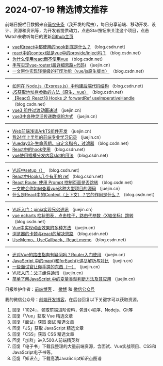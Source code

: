 # 2024-07-19 精选博文推荐

前端日报栏目数据来自[码农头条](http://toutiao.qdkfweb.cn/)（我开发的爬虫），每日分享前端、移动开发、设计、资源和资讯等，为开发者提供动力，点击Star按钮来关注这个项目，点击Watch来收听每日的更新[Github主页](https://github.com/kujian/frontendDaily)
* [vue和react中都使用的hook到底是什么？](https://blog.csdn.net/qq_74099184/article/details/140509212) （blog.csdn.net）
* [react中的context就是vue中的provide/inject吗？](https://blog.csdn.net/qq_74099184/article/details/140502383) （blog.csdn.net）
* [为什么使用react而不使用vue](https://blog.csdn.net/2401_83276728/article/details/140490233) （blog.csdn.net）
* [手写实现vue-router(超详细思路+代码)](https://juejin.cn/post/7392412742097829940) （juejin.cn）
* [一文带你实现轻量级的打印功能（vue/js原生版本）](https://blog.csdn.net/Yi2008yi/article/details/140524903) （blog.csdn.net）

***
* [如何在 Node.js（Express.js）中构建后端代码结构](https://blog.csdn.net/hongfu951/article/details/140516544) （blog.csdn.net）
* [JS获取地址栏参数的方法（原生、vue）](https://blog.csdn.net/qq_33225414/article/details/140514985) （blog.csdn.net）
* [【React】React18 Hooks 之 forwardRef useImperativeHandle](https://blog.csdn.net/qq_38951259/article/details/140345287) （blog.csdn.net）
* [vue3  组件过渡动画速过](https://juejin.cn/post/7392067430048186418) （juejin.cn）
* [vue3中各种灵活传递数据的方式](https://juejin.cn/post/7392413389278658596) （juejin.cn）

***
* [Web前端浅谈ArkTS组件开发](https://juejin.cn/post/7392256157203202099) （juejin.cn）
* [我24年上半年的前端专业学习记录](https://juejin.cn/post/7392061803008344075) （juejin.cn）
* [Vueday03-生命周期，自定义指令，过滤器](https://blog.csdn.net/qq_63032193/article/details/140532748) （blog.csdn.net）
* [React中的hook使用](https://blog.csdn.net/m0_56947432/article/details/140513433) （blog.csdn.net）
* [vue使用插槽分发内容slot的用法](https://blog.csdn.net/lq_wwwxuexikcn/article/details/140525022) （blog.csdn.net）

***
* [VUE中setup（）](https://blog.csdn.net/hexadecimal_001/article/details/140533543) （blog.csdn.net）
* [React中Hooks几个有用的 ref](https://blog.csdn.net/feixin369/article/details/140529529) （blog.csdn.net）
* [React Route: 使用 Prompt 控制页面是否跳转](https://blog.csdn.net/qq_52862540/article/details/140523741) （blog.csdn.net）
* [一文教会你如何查看vue这种大型项目的源码](https://juejin.cn/post/7391006828053053474) （juejin.cn）
* [什么是React中的Context（上下文）？它的作用是什么？](https://blog.csdn.net/black_cat7/article/details/140535100) （blog.csdn.net）

***
* [VUE入门：pinia实现兄弟通讯](https://juejin.cn/post/7392501157734105103) （juejin.cn）
* [vue echarts 柱状图表，点击柱子，路由代参数（X轴坐标）跳转](https://blog.csdn.net/weixin_44229734/article/details/140523787) （blog.csdn.net）
* [Vue中实现动画效果的多种方法](https://juejin.cn/post/7392106015103729673) （juejin.cn）
* [浏览器的卡顿与react的解决思路](https://blog.csdn.net/weixin_45575944/article/details/140526703) （blog.csdn.net）
* [UseMemo、UseCallback、React.memo](https://blog.csdn.net/zc655545/article/details/140524828) （blog.csdn.net）

***
* [还对Vue的路由指向有疑问吗？Router入门使用](https://juejin.cn/post/7392071348472938537) （juejin.cn）
* [JavaScript 中的map()和forEach():详尽解析与对比](https://juejin.cn/post/7391744486978207794) （juejin.cn）
* [一些面试官让你手搓的东西（一）](https://juejin.cn/post/7392116075675385883) （juejin.cn）
* [VUE入门：父子组件通讯](https://juejin.cn/post/7392412742097502260) （juejin.cn）
* [简单了解JavaScript 中的变量类型判断方法及其应用](https://juejin.cn/post/7392105060900061195) （juejin.cn）

日报维护作者：[前端博客](https://qdkfweb.cn/) 、 [微博](http://weibo.com/kujian) 和 [微信公众号](https://open.weixin.qq.com/qr/code?username=caibaojian_com)

我的微信公众号：[前端开发博客](https://open.weixin.qq.com/qr/code?username=caibaojian_com)，在后台回复以下关键字可以获取资源。

1. 回复「1024」，领取前端进阶资料，包含小程序、Nodejs、Git等
2. 回复「Vue」获取 Vue 精选文章
3. 回复「面试」获取 面试 精选文章
4. 回复「JS」获取 JavaScript 精选文章
5. 回复「CSS」获取 CSS 精选文章
6. 回复「加群」进入500人前端精英群
7. 回复「电子书」下载我整理的大量前端资源，含面试、Vue实战项目、CSS和JavaScript电子书等。
8. 回复「知识点」下载高清JavaScript知识点图谱